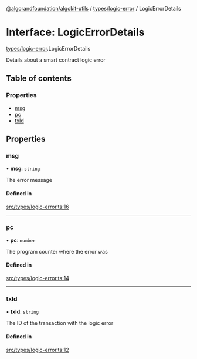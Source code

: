 [@algorandfoundation/algokit-utils](../README.md) / [types/logic-error](../modules/types_logic_error.md) / LogicErrorDetails

# Interface: LogicErrorDetails

[types/logic-error](../modules/types_logic_error.md).LogicErrorDetails

Details about a smart contract logic error

## Table of contents

### Properties

- [msg](types_logic_error.LogicErrorDetails.md#msg)
- [pc](types_logic_error.LogicErrorDetails.md#pc)
- [txId](types_logic_error.LogicErrorDetails.md#txid)

## Properties

### msg

• **msg**: `string`

The error message

#### Defined in

[src/types/logic-error.ts:16](https://github.com/algorandfoundation/algokit-utils-ts/blob/main/src/types/logic-error.ts#L16)

___

### pc

• **pc**: `number`

The program counter where the error was

#### Defined in

[src/types/logic-error.ts:14](https://github.com/algorandfoundation/algokit-utils-ts/blob/main/src/types/logic-error.ts#L14)

___

### txId

• **txId**: `string`

The ID of the transaction with the logic error

#### Defined in

[src/types/logic-error.ts:12](https://github.com/algorandfoundation/algokit-utils-ts/blob/main/src/types/logic-error.ts#L12)
